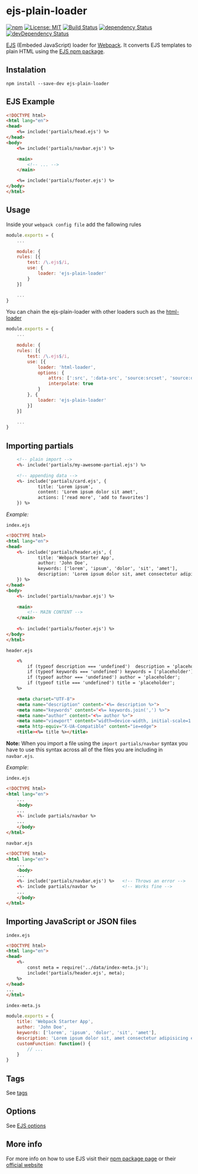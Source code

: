 # ejs-plain-loader

[![npm](https://img.shields.io/npm/v/ejs-plain-loader.svg)](https://www.npmjs.com/package/ejs-plain-loader)
[![License: MIT](https://img.shields.io/badge/License-MIT-blue.svg)](https://github.com/ThisNameWasTaken/ejs-plain-loader/blob/master/LICENSE)
[![Build Status](https://travis-ci.org/ThisNameWasTaken/ejs-plain-loader.svg?branch=master)](https://travis-ci.org/ThisNameWasTaken/ejs-plain-loader)
[![dependency Status](https://david-dm.org/ThisNameWasTaken/ejs-plain-loader/status.svg)](https://david-dm.org/ThisNameWasTaken/ejs-plain-loader#info=dependencies)
[![devDependency Status](https://david-dm.org/ThisNameWasTaken/ejs-plain-loader/dev-status.svg)](https://david-dm.org/ThisNameWasTaken/ejs-plain-loader#info=devDependencies)

[EJS](http://www.embeddedjs.com/) (Embeded JavaScript) loader for [Webpack](http://webpack.js.org). It converts EJS templates to plain HTML using the [EJS npm package](https://www.npmjs.com/package/ejs).

## Instalation
```
npm install --save-dev ejs-plain-loader
```

## EJS Example
```html
<!DOCTYPE html>
<html lang="en">
<head>
    <%= include('partials/head.ejs') %>
</head>
<body>
    <%= include('partials/navbar.ejs') %>

    <main>
        <!-- ... -->
    </main>

    <%= include('partials/footer.ejs') %>
</body>
</html>
```

## Usage
Inside your `webpack config file` add the fallowing rules
```js
module.exports = {
    ...

    module: {
    rules: [{
        test: /\.ejs$/i,
        use: {
            loader: 'ejs-plain-loader'
        }
    }]

    ...
}
```

You can chain the ejs-plain-loader with other loaders such as the [html-loader](https://www.npmjs.com/package/html-loader)

```js
module.exports = {
    ...

    module: {
    rules: [{
        test: /\.ejs$/i,
        use: [{
            loader: 'html-loader',
            options: {
                attrs: [':src', ':data-src', 'source:srcset', 'source:data-srcset'], // load(require) images, videos or other resources
                interpolate: true
            }
        }, {
            loader: 'ejs-plain-loader'
        }]
    }]

    ...
}
```

## Importing partials

```html
    <!-- plain import -->
    <%- include('partials/my-awesome-partial.ejs') %>

    <!-- appending data -->
    <%- include('partials/card.ejs', {
            title: 'Lorem ipsum',
            content: 'Lorem ipsum dolor sit amet',
            actions: ['read more', 'add to favorites']
    }) %>
```

_Example:_

`index.ejs`
```html
<!DOCTYPE html>
<html lang="en">
<head>
    <%- include('partials/header.ejs', {
            title: 'Webpack Starter App',
            author: 'John Doe',
            keywords: ['lorem', 'ipsum', 'dolor', 'sit', 'amet'],
            description: 'Lorem ipsum dolor sit, amet consectetur adipisicing elit.'
    }) %>
</head>
<body>
    <%- include('partials/navbar.ejs') %>

    <main>
        <!-- MAIN CONTENT -->
    </main>
    
    <%- include('partials/footer.ejs') %>
</body>
</html>
```

`header.ejs`
```html
    <%
        if (typeof description === 'undefined')  description = 'placeholder';
        if (typeof keywords === 'undefined') keywords = ['placeholder'];
        if (typeof author === 'undefined') author = 'placeholder';
        if (typeof title === 'undefined') title = 'placeholder';
    %>

    <meta charset="UTF-8">
    <meta name="description" content="<%= description %>">
    <meta name="keywords" content="<%= keywords.join(',') %>">
    <meta name="author" content="<%= author %>">
    <meta name="viewport" content="width=device-width, initial-scale=1.0">
    <meta http-equiv="X-UA-Compatible" content="ie=edge">
    <title><%= title %></title>
```

__Note:__ When you import a file using the `import partials/navbar` syntax you have to use this syntax across all of the files you are including in `navbar.ejs`. 

_Example_:

`index.ejs`
```html
<!DOCTYPE html>
<html lang="en">
    ...
    <body>
    ...
    <%- include partials/navbar %>
    ...
    </body>
</html>
```
`navbar.ejs`
```html
<!DOCTYPE html>
<html lang="en">
    ...
    <body>
    ...
    <%- include('partials/navbar.ejs') %>   <!-- Throws an error -->
    <%- include partials/navbar %>          <!-- Works fine -->
    ...
    </body>
</html>
```

## Importing JavaScript or JSON files
`index.ejs`
```html
<!DOCTYPE html>
<html lang="en">
<head>
    <%- 
        const meta = require('../data/index-meta.js');
        include('partials/header.ejs', meta);
    %>
</head>
...
</html>
```

`index-meta.js`
```js
module.exports = {
    title: 'Webpack Starter App',
    author: 'John Doe',
    keywords: ['lorem', 'ipsum', 'dolor', 'sit', 'amet'],
    description: 'Lorem ipsum dolor sit, amet consectetur adipisicing elit.',
    customFunction: function() {
        // ...
    }
}
```

## Tags
See [tags](https://www.npmjs.com/package/ejs#tags)

## Options
See [EJS options](https://www.npmjs.com/package/ejs#options)

## More info
For more info on how to use EJS visit their [npm package page](https://www.npmjs.com/package/ejs) or their [official website](http://ejs.co/)